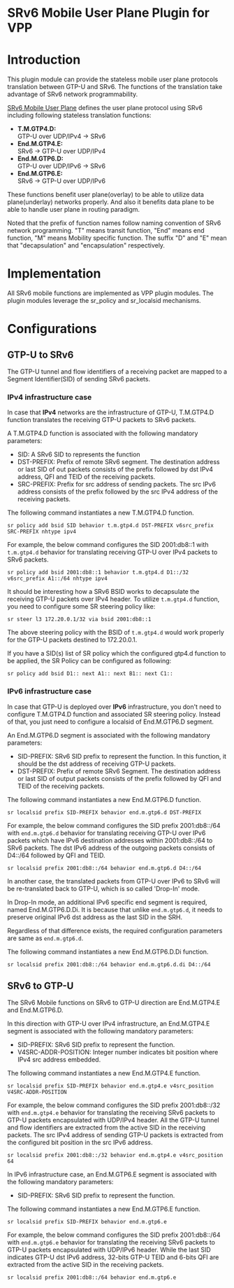 SRv6 Mobile User Plane Plugin for VPP
========================

# Introduction

This plugin module can provide the stateless mobile user plane protocols translation between GTP-U and SRv6. The functions of the translation take advantage of SRv6 network programmability.

[SRv6 Mobile User Plane](https://tools.ietf.org/html/draft-ietf-dmm-srv6-mobile-uplane) defines the user plane protocol using SRv6
including following stateless translation functions:

- **T.M.GTP4.D:**  
   GTP-U over UDP/IPv4 -> SRv6
- **End.M.GTP4.E:**  
   SRv6 -> GTP-U over UDP/IPv4
- **End.M.GTP6.D:**   
   GTP-U over UDP/IPv6 -> SRv6
- **End.M.GTP6.E:**  
   SRv6 -> GTP-U over UDP/IPv6

These functions benefit user plane(overlay) to be able to utilize data plane(underlay) networks properly. And also it benefits data plane to be able to handle user plane in routing paradigm.

Noted that the prefix of function names follow naming convention of SRv6 network programming. "T" means transit function, "End" means end function, "M" means Mobility specific function. The suffix "D" and "E" mean that "decapsulation" and "encapsulation" respectively.


# Implementation

All SRv6 mobile functions are implemented as VPP plugin modules. The plugin modules leverage the sr_policy and sr_localsid mechanisms.

# Configurations

## GTP-U to SRv6

The GTP-U tunnel and flow identifiers of a receiving packet are mapped to a Segment Identifier(SID) of sending SRv6 packets.

### IPv4 infrastructure case

In case that **IPv4** networks are the infrastructure of GTP-U, T.M.GTP4.D function translates the receiving GTP-U packets to SRv6 packets.

A T.M.GTP4.D function is associated with the following mandatory parameters:

- SID: A SRv6 SID to represents the function
- DST-PREFIX: Prefix of remote SRv6 segment. The destination address or last SID of out packets consists of the prefix followed by dst IPv4 address, QFI and TEID of the receiving packets.
- SRC-PREFIX: Prefix for src address of sending packets. The src IPv6 address consists of the prefix followed by the src IPv4 address of the receiving packets.

The following command instantiates a new T.M.GTP4.D function.

```
sr policy add bsid SID behavior t.m.gtp4.d DST-PREFIX v6src_prefix SRC-PREFIX nhtype ipv4
```

For example, the below command configures the SID 2001:db8::1 with `t.m.gtp4.d` behavior for translating receiving GTP-U over IPv4 packets to SRv6 packets.

```
sr policy add bsid 2001:db8::1 behavior t.m.gtp4.d D1::/32 v6src_prefix A1::/64 nhtype ipv4
```

It should be interesting how a SRv6 BSID works to decapsulate the receiving GTP-U packets over IPv4 header. To utilize ```t.m.gtp4.d``` function, you need to configure some SR steering policy like:

```
sr steer l3 172.20.0.1/32 via bsid 2001:db8::1
```

The above steering policy with the BSID of `t.m.gtp4.d` would work properly for the GTP-U packets destined to 172.20.0.1.

If you have a SID(s) list of SR policy which the configured gtp4.d function to be applied, the SR Policy can be configured as following:

```
sr policy add bsid D1:: next A1:: next B1:: next C1::
```

### IPv6 infrastructure case

In case that GTP-U is deployed over **IPv6** infrastructure, you don't need to configure T.M.GTP4.D function and associated SR steering policy.  Instead of that, you just need to configure a localsid of End.M.GTP6.D segment.

An End.M.GTP6.D segment is associated with the following mandatory parameters:

- SID-PREFIX: SRv6 SID prefix to represent the function. In this function, it should be the dst address of receiving GTP-U packets.
- DST-PREFIX: Prefix of remote SRv6 Segment. The destination address or last SID of output packets consists of the prefix followed by QFI and TEID of the receiving packets.

The following command instantiates a new End.M.GTP6.D function.

```
sr localsid prefix SID-PREFIX behavior end.m.gtp6.d DST-PREFIX
```
For example, the below command configures the SID prefix 2001:db8::/64 with `end.m.gtp6.d` behavior for translating receiving GTP-U over IPv6 packets which have IPv6 destination addresses within 2001:db8::/64 to SRv6 packets. The dst IPv6 address of the outgoing packets consists of D4::/64 followed by QFI and TEID.

```
sr localsid prefix 2001:db8::/64 behavior end.m.gtp6.d D4::/64
```

In another case, the translated packets from GTP-U over IPv6 to SRv6 will be re-translated back to GTP-U, which is so called 'Drop-In' mode.

In Drop-In mode, an additional IPv6 specific end segment is required, named End.M.GTP6.D.Di. It is because that unlike `end.m.gtp6.d`, it needs to preserve original IPv6 dst address as the last SID in the SRH.

Regardless of that difference exists, the required configuration parameters are same as `end.m.gtp6.d`.

The following command instantiates a new End.M.GTP6.D.Di function.

```
sr localsid prefix 2001:db8::/64 behavior end.m.gtp6.d.di D4::/64
```


## SRv6 to GTP-U

The SRv6 Mobile functions on SRv6 to GTP-U direction are End.M.GTP4.E and End.M.GTP6.D.

In this direction with GTP-U over IPv4 infrastructure, an End.M.GTP4.E segment is associated with the following mandatory parameters:

- SID-PREFIX: SRv6 SID prefix to represent the function.
- V4SRC-ADDR-POSITION: Integer number indicates bit position where IPv4 src address embedded.

The following command instantiates a new End.M.GTP4.E function.

```
sr localsid prefix SID-PREFIX behavior end.m.gtp4.e v4src_position V4SRC-ADDR-POSITION
```

For example, the below command configures the SID prefix 2001:db8::/32 with `end.m.gtp4.e` behavior for translating the receiving SRv6 packets to GTP-U packets encapsulated with UDP/IPv4 header. All the GTP-U tunnel and flow identifiers are extracted from the active SID in the receiving packets. The src IPv4 address of sending GTP-U packets is extracted from the configured bit position in the src IPv6 address.

```
sr localsid prefix 2001:db8::/32 behavior end.m.gtp4.e v4src_position 64
```

In IPv6 infrastructure case, an End.M.GTP6.E segment is associated with the following mandatory parameters:

- SID-PREFIX: SRv6 SID prefix to represent the function.

The following command instantiates a new End.M.GTP6.E function.

```
sr localsid prefix SID-PREFIX behavior end.m.gtp6.e
```

For example, the below command configures the SID prefix 2001:db8::/64 with `end.m.gtp6.e` behavior for translating the receiving SRv6 packets to GTP-U packets encapsulated with UDP/IPv6 header. While the last SID indicates GTP-U dst IPv6 address, 32-bits GTP-U TEID and 6-bits QFI are extracted from the active SID in the receiving packets.

```
sr localsid prefix 2001:db8::/64 behavior end.m.gtp6.e
```

